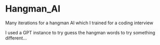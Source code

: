 # Hangman_AI
Many iterations for a hangman AI which I trained for a coding interview

I used a GPT instance to try guess the hangman words to try something different...
